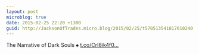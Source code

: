 ```yaml
---
layout: post
microblog: true
date: 2015-02-25 22:20 +1300
guid: http://JacksonOfTrades.micro.blog/2015/02/25/t570513541817610240.html
---
```

The Narrative of Dark Souls ♠ [t.co/CrI8ik4f0...](http://t.co/CrI8ik4f0j)
